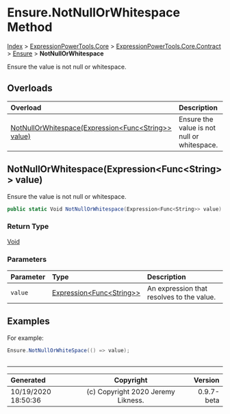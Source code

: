 ﻿# Ensure.NotNullOrWhitespace Method

[Index](../index.md) > [ExpressionPowerTools.Core](ExpressionPowerTools.Core.a.md) > [ExpressionPowerTools.Core.Contract](ExpressionPowerTools.Core.Contract.n.md) > [Ensure](ExpressionPowerTools.Core.Contract.Ensure.cs.md) > **NotNullOrWhitespace**

Ensure the value is not null or whitespace.

## Overloads

| Overload | Description |
| :-- | :-- |
| [NotNullOrWhitespace(Expression&lt;Func&lt;String>> value)](#notnullorwhitespaceexpressionfuncstring-value) | Ensure the value is not null or whitespace. |
## NotNullOrWhitespace(Expression&lt;Func&lt;String>> value)

Ensure the value is not null or whitespace.

```csharp
public static Void NotNullOrWhitespace(Expression<Func<String>> value)
```

### Return Type

 [Void](https://docs.microsoft.com/dotnet/api/system.void) 

### Parameters

| Parameter | Type | Description |
| :-- | :-- | :-- |
| `value` | [Expression&lt;Func&lt;String>>](https://docs.microsoft.com/dotnet/api/system.linq.expressions.expression-1) | An expression that resolves to the value. |


## Examples

For example:

```csharp
Ensure.NotNullOrWhiteSpace(() => value);
            
```


---

| Generated | Copyright | Version |
| :-- | :-: | --: |
| 10/19/2020 18:50:36 | (c) Copyright 2020 Jeremy Likness. | 0.9.7-beta |
